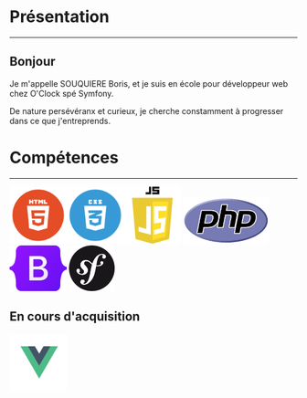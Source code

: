 

# Présentation

---

## Bonjour
 
 Je m'appelle SOUQUIERE Boris, et je suis en école pour développeur web chez O'Clock spé Symfony.
 
 De nature persévéranx et curieux, je cherche constamment à progresser dans ce que j'entreprends.

# Compétences

---


<img src="html.png" width="100" height="auto"><img src="css.png" width="100" height="auto"><img src="js-logo.png" width="100" height="auto">
<img src="PHP-logo.svg.png" width="150" height="auto"> <img src="Bootstrap_logo.svg.png" width="100" height="auto" padding-left="200px">
<img src="symfony.svg.png" width="80" height="auto"> 


## En cours d'acquisition

<img src="vue.png" width="100" height="auto">
